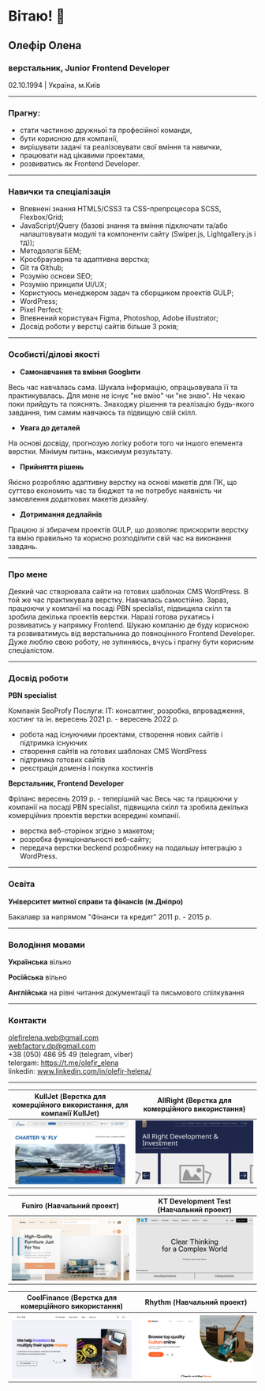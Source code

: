 # Вітаю! 👋


## Олефір Олена

### верстальник, Junior Frontend Developer

02.10.1994 | Україна, м.Київ

____

### Прагну:

- стати частиною дружньої та професійної команди, 
- бути корисною для компанії, 
- вирішувати задачі та реалізовувати свої вміння та навички, 
- працювати над цікавими проектами,
- розвиватись як Frontend Developer.

____

### Навички та спеціалізація

- Впевнені знання HTML5/CSS3 та CSS-препроцесора SCSS, Flexbox/Grid;
- JavaScript/jQuery (базові знання та вміння підключати та/або налаштовувати модулі та компоненти сайту (Swiper.js, Lightgallery.js і тд));
- Методологія БЕМ;
- Кросбраузерна та адаптивна верстка;
- Git та Github;
- Розумію основи SEO;
- Розумію принципи UI/UX;
- Користуюсь менеджером задач та сборщиком проектів GULP;
- WordPress;
- Pixel Perfect;
- Впевнений користувач Figma, Photoshop, Adobe illustrator;
- Досвід роботи у верстці сайтів більше 3 років;

____

### Особисті/ділові якості

- **Самонавчання та вміння Googlити**

Весь час навчалась сама. Шукала інформацію, опрацьовувала її та практикувалась. Для мене не існує "не вмію" чи "не знаю". Не чекаю поки прийдуть та пояснять. Знаходжу рішення та реалізацію будь-якого завдання, тим самим навчаюсь та підвищую свій скілл.

- **Увага до деталей**

На основі досвіду, прогнозую логіку роботи того чи іншого елемента верстки. Мінімум питань, максимум результату.

- **Прийняття рішень**

Якісно розробляю адаптивну верстку на основі макетів для ПК, що суттєво економить час та бюджет та не потребує наявність чи замовлення додаткових макетів дизайну.

- **Дотримання дедлайнів**

Працюю зі збирачем проектів GULP, що дозволяє прискорити верстку та вмію правильно та корисно розподілити свій час на виконання завдань.

____

### Про мене

Деякий час створювала сайти на готових шаблонах CMS WordPress. В той же час практикувала верстку. Навчалась самостійно. Зараз, працюючи у компанії на посаді PBN specialist, підвищила скілл та зробила декілька проектів верстки. Наразі готова рухатись і розвиватись у напрямку Frontend. Шукаю компанію де буду корисною та розвиватимусь від верстальника до повноцінного Frontend Developer. Дуже люблю свою роботу, не зупиняюсь, вчусь і прагну бути корисним спеціалістом. 

____


### Досвід роботи

**PBN specialist**

Компанія SeoProfy
Послуги: IT: консалтинг, розробка, впровадження, хостинг та ін.
вересень 2021 р. - вересень 2022 р.
- робота над існуючими проектами, створення нових сайтів і підтримка існуючих
- створення сайтів на готових шаблонах CMS WordPress
- підтримка готових сайтів
- реєстрація доменів і покупка хостингів

**Верстальник, Frontend Developer**

Фріланс
вересень 2019 р. - теперішній час
Весь час та працюючи у компанії на посаді PBN specialist, підвищила скілл та зробила декілька комерційних проектів верстки всередині компанії.
- верстка веб-сторінок згідно з макетом;
- розробка функціональності веб-сайту;
- передача верстки beckend розробнику на подальшу інтеграцію з WordPress.

____

### Освіта

**Університет митної справи та фінансів (м.Дніпро)**

Бакалавр за напрямом "Фінанси та кредит"
2011 р. - 2015 р.

____

### Володіння мовами

**Українська**
вільно

**Російська**
вільно

**Англійська**
на рівні читання документації та письмового спілкування

____

### Контакти

olefirelena.web@gmail.com <br />
webfactory.dp@gmail.com <br />
+38 (050) 486 95 49 (telegram, viber)<br />
telergam: https://t.me/olefir_elena<br />
linkedin: www.linkedin.com/in/olefir-helena/

____
| KullJet (Верстка для комерційного використання, для компанії KullJet)  | AllRight (Верстка для комерційного використання) |
| ------------- | ------------- |
| [![name](https://github.com/OlefirElena/KullJet/blob/main/img/cover.jpg)](https://olefirelena.github.io/KullJet/)  | [![name](https://github.com/OlefirElena/AllRight/blob/main/img/cover.jpg)](https://olefirelena.github.io/AllRight/)  |

| Funiro (Навчальний проект)  | KT Development Test (Навчальний проект) |
| ------------- | ------------- |
| [![name](https://github.com/OlefirElena/funiro/blob/main/img/funiro.jpg)](https://olefirelena.github.io/funiro/)  | [![name](https://github.com/OlefirElena/KTDevelopmentTest/blob/main/img/cover.jpg)](https://github.com/OlefirElena/KTDevelopmentTest)  |

| CoolFinance (Верстка для комерційного використання)  | Rhythm (Навчальний проект) |
| ------------- | ------------- |
| [![name](https://github.com/OlefirElena/CoolFinance/blob/main/img/cover.jpg)](https://olefirelena.github.io/CoolFinance/)  | [![name](https://github.com/OlefirElena/Rhythm/blob/main/img/Slice1.jpg)](https://olefirelena.github.io/Rhythm/)  |
